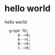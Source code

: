 # hello world

hello world


```mermaid
  graph TD;
      A-->B;
      A-->C;
      B-->D;
      C-->D;
```
